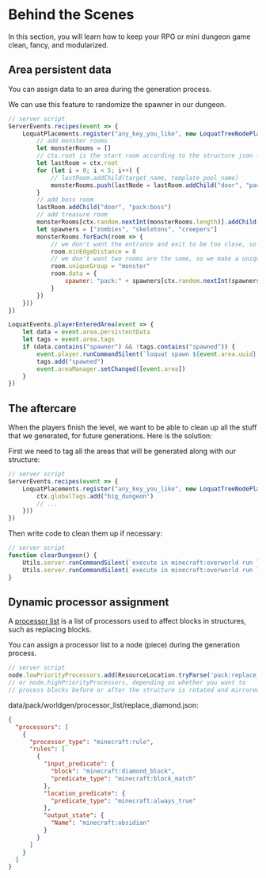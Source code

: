 # Behind the Scenes

In this section, you will learn how to keep your RPG or mini dungeon game clean, fancy, and modularized.

## Area persistent data

You can assign data to an area during the generation process.

We can use this feature to randomize the spawner in our dungeon.

```js hl_lines="16 22 23 24"
// server script
ServerEvents.recipes(event => {
	LoquatPlacements.register("any_key_you_like", new LoquatTreeNodePlacer("pack:big_dungeon", ctx => {
		// add monster rooms
		let monsterRooms = []
		// ctx.root is the start room according to the structure json file
		let lastRoom = ctx.root
		for (let i = 0; i < 5; i++) {
			// lastRoom.addChild(target_name, template_pool_name)
			monsterRooms.push(lastNode = lastRoom.addChild("door", "pack:monster"))
		}
		// add boss room
		lastRoom.addChild("door", "pack:boss")
		// add treasure room
		monsterRooms[ctx.random.nextInt(monsterRooms.length)].addChild("door", "pack:treasure")
		let spawners = ["zombies", "skeletons", "creepers"]
		monsterRooms.forEach(room => {
			// we don't want the entrance and exit to be too close, so we set a minimum distance
			room.minEdgeDistance = 8
			// we don't want two rooms are the same, so we make a unique group id for them
			room.uniqueGroup = "monster"
			room.data = {
				spawner: "pack:" + spawners[ctx.random.nextInt(spawners.length)]
			}
		})
	}))
})

LoquatEvents.playerEnteredArea(event => {
	let data = event.area.persistentData
	let tags = event.area.tags
	if (data.contains("spawner") && !tags.contains("spawned")) {
		event.player.runCommandSilent(`loquat spawn ${event.area.uuid} ${data.spawner}`)
		tags.add("spawned")
		event.areaManager.setChanged([event.area])
	}
})
```

## The aftercare

When the players finish the level, we want to be able to clean up all the stuff that we generated, for future
generations. Here is the solution:

First we need to tag all the areas that will be generated along with our structure:

```js
// server script
ServerEvents.recipes(event => {
	LoquatPlacements.register("any_key_you_like", new LoquatTreeNodePlacer("pack:big_dungeon", ctx => {
		ctx.globalTags.add("big_dungeon")
		// ...
	}))
})
```

Then write code to clean them up if necessary:

```js
// server script
function clearDungeon() {
	Utils.server.runCommandSilent(`execute in minecraft:overworld run loquat empty @a[tag=big_dungeon]`)
	Utils.server.runCommandSilent(`execute in minecraft:overworld run loquat delete @a[tag=big_dungeon]`)
}
```

## Dynamic processor assignment

A [processor list](https://minecraft.wiki/w/Custom_structure#Processor_List) is a list of processors used to affect blocks in structures, such as replacing blocks.

You can assign a processor list to a node (piece) during the generation process.

```js
// server script
node.lowPriorityProcessors.add(ResourceLocation.tryParse('pack:replace_diamond'))
// or node.highPriorityProcessors, depending on whether you want to
// process blocks before or after the structure is rotated and mirrored
```

data/pack/worldgen/processor_list/replace_diamond.json:

```json
{
  "processors": [
    {
      "processor_type": "minecraft:rule",
      "rules": [
        {
          "input_predicate": {
            "block": "minecraft:diamond_block",
            "predicate_type": "minecraft:block_match"
          },
          "location_predicate": {
            "predicate_type": "minecraft:always_true"
          },
          "output_state": {
            "Name": "minecraft:obsidian"
          }
        }
      ]
    }
  ]
}
```
